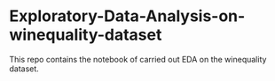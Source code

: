 # Exploratory-Data-Analysis-on-winequality-dataset
This repo contains the notebook of carried out EDA on the winequality dataset.
